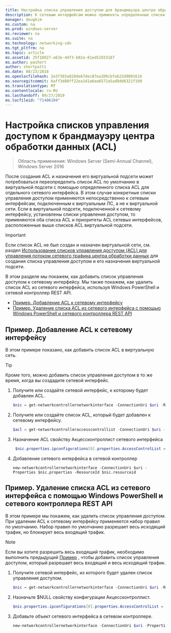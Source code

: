 ```yaml
---
title: Настройка списка управления доступом для брандмауэра центра обработки данных
description: К сетевым интерфейсам можно применять определенные списки ACL.  Если в виртуальной подсети, к которой подключен сетевой интерфейс, также установлены списки ACL, то применяются оба списка ACL, а выше — списки ACL для сетевых интерфейсов.
manager: dougkim
ms.custom: na
ms.prod: windows-server
ms.reviewer: na
ms.suite: na
ms.technology: networking-sdn
ms.tgt_pltfrm: na
ms.topic: article
ms.assetid: 25f18927-a63e-44f3-b02a-81ed51933187
ms.author: pashort
author: shortpatti
ms.date: 08/23/2018
ms.openlocfilehash: 2e3f365a820de67dec87ea209cbfeb22d9091616
ms.sourcegitcommit: 6aff3d88ff22ea141a6ea6572a5ad8dd6321f199
ms.translationtype: MT
ms.contentlocale: ru-RU
ms.lasthandoff: 09/27/2019
ms.locfileid: "71406104"
---
```

# <a name="configure-datacenter-firewall-access-control-lists-acls"></a>Настройка списков управления доступом к брандмауэру центра обработки данных (ACL)

>Область применения: Windows Server (Semi-Annual Channel), Windows Server 2016

После создания ACL и назначения его виртуальной подсети может потребоваться переопределить список ACL по умолчанию в виртуальной подсети с помощью определенного списка ACL для отдельного сетевого интерфейса.  В этом случае конкретные списки управления доступом применяются непосредственно к сетевым интерфейсам, подключенным к виртуальным ЛС, а не к виртуальной сети. Если в виртуальной подсети, подключенной к сетевому интерфейсу, установлены списки управления доступом, то применяются оба списка ACL и приоритеты ACL сетевых интерфейсов, расположенные выше списков ACL виртуальной подсети.

>[!IMPORTANT]
>Если список ACL не был создан и назначен виртуальной сети, см. раздел [Использование списков управления доступом (ACL) для управления потоком сетевого трафика центра обработки данных](Use-Access-Control-Lists--ACLs--to-Manage-Datacenter-Network-Traffic-Flow.md) для создания списка управления доступом и его назначения виртуальной подсети.  

В этом разделе мы покажем, как добавить список управления доступом к сетевому интерфейсу. Мы также покажем, как удалить список ACL из сетевого интерфейса, используя Windows PowerShell и сетевой контроллер REST API.

- [Пример. Добавление ACL к сетевому интерфейсу](#example-add-an-acl-to-a-network-interface)
- [Пример. Удаление списка ACL из сетевого интерфейса с помощью Windows PowerShell и сетевого контроллера REST API](#example-remove-an-acl-from-a-network-interface-by-using-windows-powershell-and-the-network-controller-rest-api)


## <a name="example-add-an-acl-to-a-network-interface"></a>Пример. Добавление ACL к сетевому интерфейсу
В этом примере показано, как добавить список ACL в виртуальную сеть. 

>[!TIP]
>Кроме того, можно добавить список управления доступом в то же время, когда вы создадите сетевой интерфейс.

1. Получите или создайте сетевой интерфейс, к которому будет добавлен ACL.
 
   ```PowerShell
   $nic = get-networkcontrollernetworkinterface -ConnectionUri $uri -ResourceId "MyVM_Ethernet1"
   ```
 
2. Получите или создайте список ACL, который будет добавлен к сетевому интерфейсу.
 
   ```PowerShell
   $acl = get-networkcontrolleraccesscontrollist -ConnectionUri $uri -resourceid "AllowAllACL"
   ```
 
3. Назначение ACL свойству Акцессконтроллист сетевого интерфейса
 
   ```PowerShell
    $nic.properties.ipconfigurations[0].properties.AccessControlList = $acl
   ```
 
4. Добавление сетевого интерфейса в сетевой контроллер
 
   ```
   new-networkcontrollernetworkinterface -ConnectionUri $uri -Properties $nic.properties -ResourceId $nic.resourceid
   ```
 
## <a name="example-remove-an-acl-from-a-network-interface-by-using-windows-powershell-and-the-network-controller-rest-api"></a>Пример. Удаление списка ACL из сетевого интерфейса с помощью Windows PowerShell и сетевого контроллера REST API
В этом примере мы покажем, как удалить список управления доступом. При удалении ACL к сетевому интерфейсу применяется набор правил по умолчанию. Набор правил по умолчанию разрешает весь исходящий трафик, но блокирует весь входящий трафик.

>[!NOTE]
>Если вы хотите разрешить весь входящий трафик, необходимо выполнить предыдущий [Пример](#example-add-an-acl-to-a-network-interface) , чтобы добавить список управления доступом, который разрешает весь входящий и весь исходящий трафик.


1. Получите сетевой интерфейс, из которого будет удален список управления доступом.<br>
   ```PowerShell
   $nic = get-networkcontrollernetworkinterface -ConnectionUri $uri -ResourceId "MyVM_Ethernet1"
   ```
 
2. Назначьте $NULL свойству конфигурации Акцессконтроллист.<br>
   ```PowerShell
   $nic.properties.ipconfigurations[0].properties.AccessControlList = $null
   ```
 
3. Добавьте объект сетевого интерфейса в сетевом контроллере.<br>
   ```PowerShell
   new-networkcontrollernetworkinterface -ConnectionUri $uri -Properties $nic.properties -ResourceId $nic.resourceid
   ```
